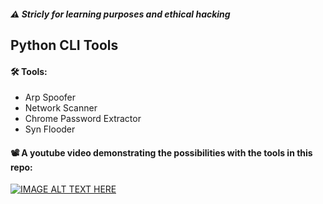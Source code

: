##### ⚠️ Stricly for learning purposes and ethical hacking
## Python CLI Tools

#### 🛠️ Tools:
* Arp Spoofer
* Network Scanner
* Chrome Password Extractor
* Syn Flooder

#### 📽️ A youtube video demonstrating the possibilities with the tools in this repo:

[![IMAGE ALT TEXT HERE](https://img.youtube.com/vi/LDLA2q2U8XQ/0.jpg)](https://www.youtube.com/watch?v=LDLA2q2U8XQ)
